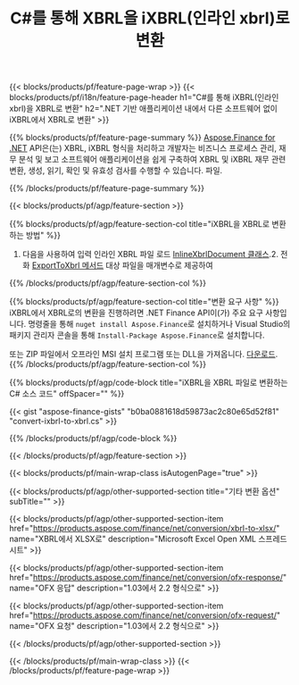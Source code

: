 ﻿---
title: C#를 통해 XBRL을 iXBRL(인라인 xbrl)로 변환
description: iXBRL에서 XBRL로의 C# 변환을 위한 샘플 코드. .NET 기반 애플리케이션 내에서 배치 iXBRL 파일을 XBRL로 변환하기 위해 API 예제 코드를 사용하십시오. 
url: /ko/net/conversion/ixbrl-to-xbrl/
family: finance
platformtag: net
feature: convert
informat: XBRL
outformat: iXBRL
otherformats: XLSX
---
{{< blocks/products/pf/feature-page-wrap >}}
{{< blocks/products/pf/i18n/feature-page-header h1="C#를 통해 iXBRL(인라인 xbrl)을 XBRL로 변환" h2=".NET 기반 애플리케이션 내에서 다른 소프트웨어 없이 iXBRL에서 XBRL로 변환" >}}

{{% blocks/products/pf/feature-page-summary %}}
[Aspose.Finance for .NET](https://products.aspose.com/finance/net/) API은(는) XBRL, iXBRL 형식을 처리하고 개발자는 비즈니스 프로세스 관리, 재무 분석 및 보고 소프트웨어 애플리케이션을 쉽게 구축하여 XBRL 및 iXBRL 재무 관련 변환, 생성, 읽기, 확인 및 유효성 검사를 수행할 수 있습니다. 파일. 

{{% /blocks/products/pf/feature-page-summary %}}

{{< blocks/products/pf/agp/feature-section >}}

{{% blocks/products/pf/agp/feature-section-col title="iXBRL을 XBRL로 변환하는 방법" %}}
1. 다음을 사용하여 입력 인라인 XBRL 파일 로드 [InlineXbrlDocument 클래스](https://apireference.aspose.com/finance/net/aspose.finance.xbrl.inline/inlinexbrldocument).2. 전화 [ExportToXbrl 메서드](https://apireference.aspose.com/finance/net/aspose.finance.xbrl.inline.inlinexbrldocument/exporttoxbrl/methods/2) 대상 파일을 매개변수로 제공하여

{{% /blocks/products/pf/agp/feature-section-col %}}

{{% blocks/products/pf/agp/feature-section-col title="변환 요구 사항" %}}
iXBRL에서 XBRL로의 변환을 진행하려면 .NET Finance API이(가) 주요 요구 사항입니다. 명령줄을 통해 ```nuget install Aspose.Finance```로 설치하거나 Visual Studio의 패키지 관리자 콘솔을 통해 ```Install-Package Aspose.Finance```로 설치합니다.

또는 ZIP 파일에서 오프라인 MSI 설치 프로그램 또는 DLL을 가져옵니다. [다운로드](https://downloads.aspose.com/finance/net).
{{% /blocks/products/pf/agp/feature-section-col %}}

{{% blocks/products/pf/agp/code-block title="iXBRL을 XBRL 파일로 변환하는 C# 소스 코드" offSpacer="" %}}

{{< gist "aspose-finance-gists" "b0ba0881618d59873ac2c80e65d52f81" "convert-ixbrl-to-xbrl.cs" >}}

{{% /blocks/products/pf/agp/code-block %}}

{{< /blocks/products/pf/agp/feature-section >}}

{{< blocks/products/pf/main-wrap-class isAutogenPage="true" >}}

{{< blocks/products/pf/agp/other-supported-section title="기타 변환 옵션" subTitle="" >}}

{{< blocks/products/pf/agp/other-supported-section-item href="https://products.aspose.com/finance/net/conversion/xbrl-to-xlsx/" name="XBRL에서 XLSX로" description="Microsoft Excel Open XML 스프레드시트" >}}

{{< blocks/products/pf/agp/other-supported-section-item href="https://products.aspose.com/finance/net/conversion/ofx-response/" name="OFX 응답" description="1.03에서 2.2 형식으로" >}}

{{< blocks/products/pf/agp/other-supported-section-item href="https://products.aspose.com/finance/net/conversion/ofx-request/" name="OFX 요청" description="1.03에서 2.2 형식으로" >}}

{{< /blocks/products/pf/agp/other-supported-section >}}

{{< /blocks/products/pf/main-wrap-class >}}
{{< /blocks/products/pf/feature-page-wrap >}}